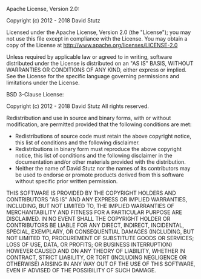 Apache License, Version 2.0:

Copyright (c) 2012 - 2018 David Stutz

Licensed under the Apache License, Version 2.0 (the "License"); you may not use
this file except in compliance with the License. You may obtain a copy of the
License at http://www.apache.org/licenses/LICENSE-2.0

Unless required by applicable law or agreed to in writing, software distributed
under the License is distributed on an "AS IS" BASIS, WITHOUT WARRANTIES OR
CONDITIONS OF ANY KIND, either express or implied. See the License for the
specific language governing permissions and limitations under the License.

BSD 3-Clause License:

Copyright (c) 2012 - 2018 David Stutz
All rights reserved.

Redistribution and use in source and binary forms, with or without modification,
are permitted provided that the following conditions are met:
* Redistributions of source code must retain the above copyright notice,
this list of conditions and the following disclaimer.
* Redistributions in binary form must reproduce the above copyright notice,
this list of conditions and the following disclaimer in the documentation and/or
other materials provided with the distribution.
* Neither the name of David Stutz nor the names of its contributors may be used
to endorse or promote products derived from this software without specific prior
written permission.

THIS SOFTWARE IS PROVIDED BY THE COPYRIGHT HOLDERS AND CONTRIBUTORS "AS IS" AND
ANY EXPRESS OR IMPLIED WARRANTIES, INCLUDING, BUT NOT LIMITED TO, THE IMPLIED
WARRANTIES OF MERCHANTABILITY AND FITNESS FOR A PARTICULAR PURPOSE ARE DISCLAIMED.
IN NO EVENT SHALL THE COPYRIGHT HOLDER OR CONTRIBUTORS BE LIABLE FOR ANY DIRECT,
INDIRECT, INCIDENTAL, SPECIAL, EXEMPLARY, OR CONSEQUENTIAL DAMAGES (INCLUDING,
BUT NOT LIMITED TO, PROCUREMENT OF SUBSTITUTE GOODS OR SERVICES; LOSS OF USE,
DATA, OR PROFITS; OR BUSINESS INTERRUPTION) HOWEVER CAUSED AND ON ANY THEORY OF
LIABILITY, WHETHER IN CONTRACT, STRICT LIABILITY, OR TORT (INCLUDING NEGLIGENCE
OR OTHERWISE) ARISING IN ANY WAY OUT OF THE USE OF THIS SOFTWARE, EVEN IF
ADVISED OF THE POSSIBILITY OF SUCH DAMAGE.